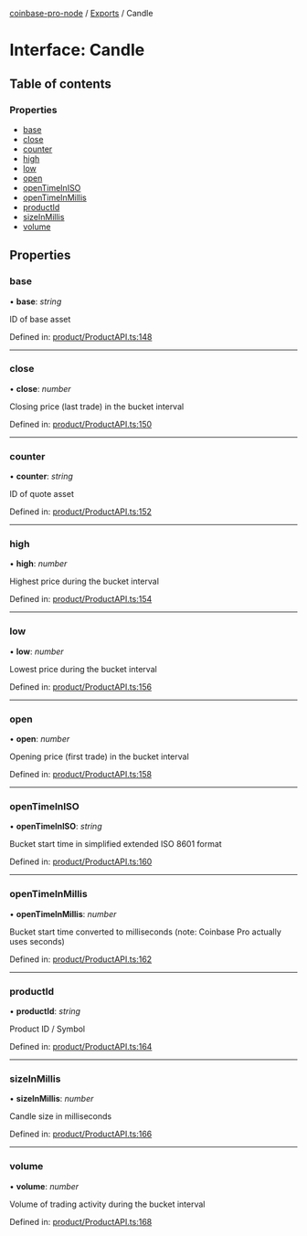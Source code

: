 [coinbase-pro-node](../README.md) / [Exports](../modules.md) / Candle

# Interface: Candle

## Table of contents

### Properties

- [base](candle.md#base)
- [close](candle.md#close)
- [counter](candle.md#counter)
- [high](candle.md#high)
- [low](candle.md#low)
- [open](candle.md#open)
- [openTimeInISO](candle.md#opentimeiniso)
- [openTimeInMillis](candle.md#opentimeinmillis)
- [productId](candle.md#productid)
- [sizeInMillis](candle.md#sizeinmillis)
- [volume](candle.md#volume)

## Properties

### base

• **base**: *string*

ID of base asset

Defined in: [product/ProductAPI.ts:148](https://github.com/bennycode/coinbase-pro-node/blob/a54e177/src/product/ProductAPI.ts#L148)

___

### close

• **close**: *number*

Closing price (last trade) in the bucket interval

Defined in: [product/ProductAPI.ts:150](https://github.com/bennycode/coinbase-pro-node/blob/a54e177/src/product/ProductAPI.ts#L150)

___

### counter

• **counter**: *string*

ID of quote asset

Defined in: [product/ProductAPI.ts:152](https://github.com/bennycode/coinbase-pro-node/blob/a54e177/src/product/ProductAPI.ts#L152)

___

### high

• **high**: *number*

Highest price during the bucket interval

Defined in: [product/ProductAPI.ts:154](https://github.com/bennycode/coinbase-pro-node/blob/a54e177/src/product/ProductAPI.ts#L154)

___

### low

• **low**: *number*

Lowest price during the bucket interval

Defined in: [product/ProductAPI.ts:156](https://github.com/bennycode/coinbase-pro-node/blob/a54e177/src/product/ProductAPI.ts#L156)

___

### open

• **open**: *number*

Opening price (first trade) in the bucket interval

Defined in: [product/ProductAPI.ts:158](https://github.com/bennycode/coinbase-pro-node/blob/a54e177/src/product/ProductAPI.ts#L158)

___

### openTimeInISO

• **openTimeInISO**: *string*

Bucket start time in simplified extended ISO 8601 format

Defined in: [product/ProductAPI.ts:160](https://github.com/bennycode/coinbase-pro-node/blob/a54e177/src/product/ProductAPI.ts#L160)

___

### openTimeInMillis

• **openTimeInMillis**: *number*

Bucket start time converted to milliseconds (note: Coinbase Pro actually uses seconds)

Defined in: [product/ProductAPI.ts:162](https://github.com/bennycode/coinbase-pro-node/blob/a54e177/src/product/ProductAPI.ts#L162)

___

### productId

• **productId**: *string*

Product ID / Symbol

Defined in: [product/ProductAPI.ts:164](https://github.com/bennycode/coinbase-pro-node/blob/a54e177/src/product/ProductAPI.ts#L164)

___

### sizeInMillis

• **sizeInMillis**: *number*

Candle size in milliseconds

Defined in: [product/ProductAPI.ts:166](https://github.com/bennycode/coinbase-pro-node/blob/a54e177/src/product/ProductAPI.ts#L166)

___

### volume

• **volume**: *number*

Volume of trading activity during the bucket interval

Defined in: [product/ProductAPI.ts:168](https://github.com/bennycode/coinbase-pro-node/blob/a54e177/src/product/ProductAPI.ts#L168)
